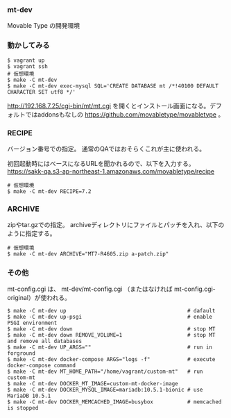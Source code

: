 ### mt-dev

Movable Type の開発環境

### 動かしてみる

```
$ vagrant up
$ vagrant ssh
# 仮想環境
$ make -C mt-dev
$ make -C mt-dev exec-mysql SQL='CREATE DATABASE mt /*!40100 DEFAULT CHARACTER SET utf8 */'
```

http://192.168.7.25/cgi-bin/mt/mt.cgi を開くとインストール画面になる。デフォルトではaddonsもなしの https://github.com/movabletype/movabletype 。

### RECIPE

バージョン番号での指定。
通常のQAではおそらくこれが主に使われる。

初回起動時にはベースになるURLを聞かれるので、以下を入力する。
https://sakk-qa.s3-ap-northeast-1.amazonaws.com/movabletype/recipe

```
# 仮想環境
$ make -C mt-dev RECIPE=7.2
```

### ARCHIVE

zipやtar.gzでの指定。
archiveディレクトリにファイルとパッチを入れ、以下のように指定する。

```
# 仮想環境
$ make -C mt-dev ARCHIVE="MT7-R4605.zip a-patch.zip"
```

### その他

mt-config.cgi は、 mt-dev/mt-config.cgi （またはなければ mt-config.cgi-original）が使われる。

```
$ make -C mt-dev up                                       # dafault
$ make -C mt-dev up-psgi                                  # enable PSGI environment
$ make -C mt-dev down                                     # stop MT
$ make -C mt-dev down REMOVE_VOLUME=1                     # stop MT and remove all databases
$ make -C mt-dev UP_ARGS=""                               # run in forground
$ make -C mt-dev docker-compose ARGS="logs -f"            # execute docker-compose command
$ make -C mt-dev MT_HOME_PATH="/home/vagrant/custom-mt"   # run custom-mt
$ make -C mt-dev DOCKER_MT_IMAGE=custom-mt-docker-image
$ make -C mt-dev DOCKER_MYSQL_IMAGE=mariadb:10.5.1-bionic # use MariaDB 10.5.1
$ make -C mt-dev DOCKER_MEMCACHED_IMAGE=busybox           # memcached is stopped
```
